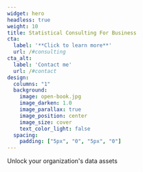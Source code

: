 ```yaml
---
widget: hero
headless: true
weight: 10
title: Statistical Consulting For Business
cta:
  label: '**Click to learn more**'
  url: /#consulting
cta_alt:
  label: 'Contact me'
  url: /#contact
design:
  columns: "1"
  background:
    image: open-book.jpg
    image_darken: 1.0
    image_parallax: true
    image_position: center
    image_size: cover
    text_color_light: false
  spacing:
    padding: ["5px", "0", "5px", "0"]
---
```


Unlock your organization's data assets